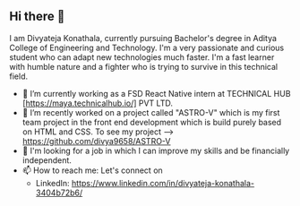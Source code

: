 ## Hi there 👋
I am Divyateja Konathala, currently pursuing Bachelor's degree in Aditya College of Engineering and Technology. I'm a very passionate and curious student who can adapt new technologies much faster. I'm a fast learner with humble nature and a fighter who is trying to survive in this technical field.
- 🔭 I’m currently working as a FSD React Native intern at TECHNICAL HUB [https://maya.technicalhub.io/] PVT LTD.
- 🌱 I’m recently worked on a project called "ASTRO-V" which is my first team project in the front end development which is build purely based on HTML and CSS.
    To see my project --> https://github.com/divya9658/ASTRO-V
- 🤔 I'm looking for a job in which I can improve my skills and be financially independent.
- 📫 How to reach me: Let's connect on
    - LinkedIn: https://www.linkedin.com/in/divyateja-konathala-3404b72b6/
<!--
**divya9658/divya9658** is a ✨ _special_ ✨ repository because its `README.md` (this file) appears on your GitHub profile.

Here are some ideas to get you started:

- 🔭 I’m currently working on ...
- 🌱 I’m currently learning ...
- 👯 I’m looking to collaborate on ...
- 🤔 I’m looking for help with ...
- 💬 Ask me about ...
- 📫 How to reach me: ...
- 😄 Pronouns: ...
- ⚡ Fun fact: ...
-->
